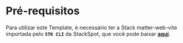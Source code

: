 # **Pré-requisitos**

Para utilizar este Template, é necessário ter a Stack matter-web-vite importada pelo **`STK CLI`** da StackSpot, que você pode baixar [**aqui**](https://stackspot.com.br/).

